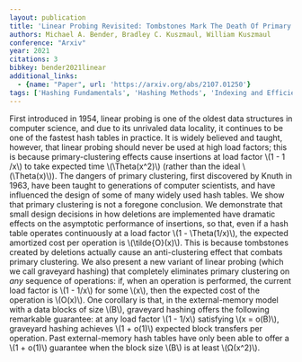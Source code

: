 ```yaml
---
layout: publication
title: 'Linear Probing Revisited: Tombstones Mark The Death Of Primary Clustering'
authors: Michael A. Bender, Bradley C. Kuszmaul, William Kuszmaul
conference: "Arxiv"
year: 2021
citations: 3
bibkey: bender2021linear
additional_links:
  - {name: "Paper", url: 'https://arxiv.org/abs/2107.01250'}
tags: ['Hashing Fundamentals', 'Hashing Methods', 'Indexing and Efficiency']
---
```

First introduced in 1954, linear probing is one of the oldest data structures
in computer science, and due to its unrivaled data locality, it continues to be
one of the fastest hash tables in practice. It is widely believed and taught,
however, that linear probing should never be used at high load factors; this is
because primary-clustering effects cause insertions at load factor \\(1 - 1 /x\\)
to take expected time \\(\Theta(x^2)\\) (rather than the ideal \\(\Theta(x)\\)). The
dangers of primary clustering, first discovered by Knuth in 1963, have been
taught to generations of computer scientists, and have influenced the design of
some of many widely used hash tables.
  We show that primary clustering is not a foregone conclusion. We demonstrate
that small design decisions in how deletions are implemented have dramatic
effects on the asymptotic performance of insertions, so that, even if a hash
table operates continuously at a load factor \\(1 - \Theta(1/x)\\), the expected
amortized cost per operation is \\(\tilde\{O\}(x)\\). This is because tombstones
created by deletions actually cause an anti-clustering effect that combats
primary clustering.
  We also present a new variant of linear probing (which we call graveyard
hashing) that completely eliminates primary clustering on *any* sequence
of operations: if, when an operation is performed, the current load factor is
\\(1 - 1/x\\) for some \\(x\\), then the expected cost of the operation is \\(O(x)\\). One
corollary is that, in the external-memory model with a data blocks of size \\(B\\),
graveyard hashing offers the following remarkable guarantee: at any load factor
\\(1 - 1/x\\) satisfying \\(x = o(B)\\), graveyard hashing achieves \\(1 + o(1)\\) expected
block transfers per operation. Past external-memory hash tables have only been
able to offer a \\(1 + o(1)\\) guarantee when the block size \\(B\\) is at least
\\(Ω(x^2)\\).
